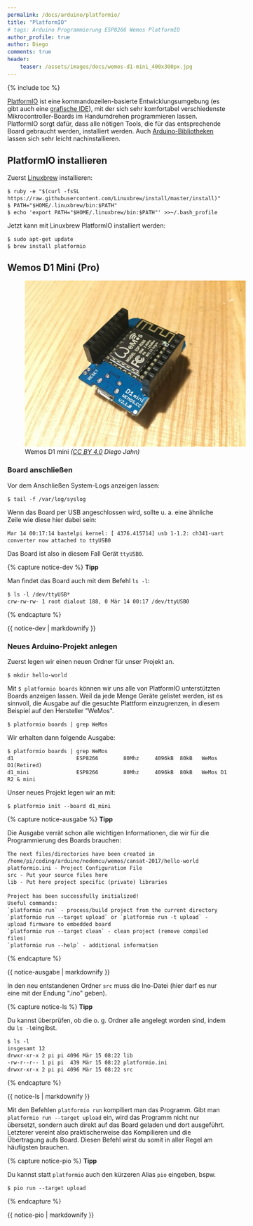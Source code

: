```yaml
---
permalink: /docs/arduino/platformio/
title: "PlatformIO"
# tags: Arduino Programmierung ESP8266 Wemos PlatformIO
author_profile: true
author: Diego
comments: true
header:
    teaser: /assets/images/docs/wemos-d1-mini_400x300px.jpg
---
```

{% include toc %}

[PlatformIO](http://platformio.org) ist eine kommandozeilen-basierte Entwicklungsumgebung (es gibt auch eine [grafische IDE](http://platformio.org/get-started/ide)), mit der sich sehr komfortabel verschiedenste Mikrocontroller-Boards im Handumdrehen programmieren lassen. PlatformIO sorgt dafür, dass alle nötigen Tools, die für das entsprechende Board gebraucht werden, installiert werden. Auch [Arduino-Bibliotheken](http://platformio.org/lib) lassen sich sehr leicht nachinstallieren.

## PlatformIO installieren


Zuerst [Linuxbrew](http://linuxbrew.sh/) installieren:

    $ ruby -e "$(curl -fsSL https://raw.githubusercontent.com/Linuxbrew/install/master/install)"
    $ PATH="$HOME/.linuxbrew/bin:$PATH"
    $ echo 'export PATH="$HOME/.linuxbrew/bin:$PATH"' >>~/.bash_profile

Jetzt kann mit Linuxbrew PlatformIO installiert werden:

    $ sudo apt-get update
    $ brew install platformio

## Wemos D1 Mini (Pro)
<figure class="align-center" style="width: 100%;">
	<a href="/assets/images/docs/wemos-d1-mini.jpg"><img src="/assets/images/docs/wemos-d1-mini.jpg" alt="Foto eines Wemos-D1-mini-Boards"></a>
	<figcaption>Wemos D1 mini <i>(<a href="https://creativecommons.org/licenses/by/4.0/">CC BY 4.0</a> Diego Jahn)</i></figcaption>
</figure>

### Board anschließen
Vor dem Anschließen System-Logs anzeigen lassen:

    $ tail -f /var/log/syslog

Wenn das Board per USB angeschlossen wird, sollte u. a. eine ähnliche Zeile wie diese hier dabei sein:

    Mar 14 00:17:14 bastelpi kernel: [ 4376.415714] usb 1-1.2: ch341-uart converter now attached to ttyUSB0

Das Board ist also in diesem Fall Gerät ```ttyUSB0```.

{% capture notice-dev %}
**Tipp**

Man findet das Board auch mit dem Befehl ```ls -l```:

    $ ls -l /dev/ttyUSB*
    crw-rw-rw- 1 root dialout 188, 0 Mär 14 00:17 /dev/ttyUSB0
{% endcapture %}

<div class="notice--info">
  {{ notice-dev | markdownify }}
</div>

### Neues Arduino-Projekt anlegen
Zuerst legen wir einen neuen Ordner für unser Projekt an.

    $ mkdir hello-world

Mit ```$ platformio boards``` können wir uns alle von PlatformIO unterstützten Boards anzeigen lassen. Weil da jede Menge Geräte gelistet werden, ist es sinnvoll, die Ausgabe auf die gesuchte Plattform einzugrenzen, in diesem Beispiel auf den Hersteller "WeMos".

    $ platformio boards | grep WeMos

Wir erhalten dann folgende Ausgabe:

    $ platformio boards | grep WeMos
    d1                    ESP8266        80Mhz     4096kB  80kB   WeMos D1(Retired)
    d1_mini               ESP8266        80Mhz     4096kB  80kB   WeMos D1 R2 & mini

Unser neues Projekt legen wir an mit:

    $ platformio init --board d1_mini

{% capture notice-ausgabe %}
**Tipp**

Die Ausgabe verrät schon alle wichtigen Informationen, die wir für die Programmierung des Boards brauchen:

    The next files/directories have been created in /home/pi/coding/arduino/nodemcu/wemos/cansat-2017/hello-world
    platformio.ini - Project Configuration File
    src - Put your source files here
    lib - Put here project specific (private) libraries

    Project has been successfully initialized!
    Useful commands:
    `platformio run` - process/build project from the current directory
    `platformio run --target upload` or `platformio run -t upload` - upload firmware to embedded board
    `platformio run --target clean` - clean project (remove compiled files)
    `platformio run --help` - additional information
{% endcapture %}

<div class="notice--info">
  {{ notice-ausgabe | markdownify }}
</div>

In den neu entstandenen Ordner ```src``` muss die Ino-Datei (hier darf es nur eine mit der Endung ".ino" geben).

{% capture notice-ls %}
**Tipp**

Du kannst überprüfen, ob die o. g. Ordner alle angelegt worden sind, indem du ```ls -l```eingibst.

    $ ls -l
    insgesamt 12
    drwxr-xr-x 2 pi pi 4096 Mär 15 08:22 lib
    -rw-r--r-- 1 pi pi  439 Mär 15 08:22 platformio.ini
    drwxr-xr-x 2 pi pi 4096 Mär 15 08:22 src
{% endcapture %}

<div class="notice--info">
  {{ notice-ls | markdownify }}
</div>

Mit den Befehlen ```platformio run``` kompiliert man das Programm. Gibt man ```platformio run --target upload``` ein, wird das Programm nicht nur übersetzt, sondern auch direkt auf das Board geladen und dort ausgeführt. Letzterer vereint also praktischerweise das Kompilieren und die Übertragung aufs Board. Diesen Befehl wirst du somit in aller Regel am häufigsten brauchen.

{% capture notice-pio %}
**Tipp**

Du kannst statt ```platformio``` auch den kürzeren Alias ```pio``` eingeben, bspw.

    $ pio run --target upload
{% endcapture %}

<div class="notice--info">
  {{ notice-pio | markdownify }}
</div>
